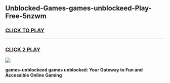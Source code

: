 
## Unblocked-Games-games-unblockeed-Play-Free-5nzwm
<h3>
<a href="https://premium76.site?title=games-unblockeed&ref=21A">CLICK TO PLAY</a></h3>
<hr>

<h3>
<a href="https://premium76.site?title=games-unblockeed&ref=21A">CLICK 2 PLAY</a>
  
</h3>

<a href="https://premium76.site?title=games-unblockeed&ref=21A"><img src="https://clearcache.store/games.png"></a>


**games-unblockeed games unblocked: Your Gateway to Fun and Accessible Online Gaming**
